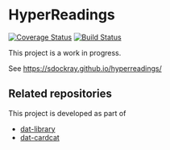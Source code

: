 # HyperReadings

[![Coverage Status](https://coveralls.io/repos/github/sdockray/hyperreadings/badge.svg?branch=master)](https://coveralls.io/github/sdockray/hyperreadings?branch=master) [![Build Status](https://travis-ci.org/sdockray/hyperreadings.svg?branch=master)](https://travis-ci.org/sdockray/hyperreadings)

This project is a work in progress.

See https://sdockray.github.io/hyperreadings/

## Related repositories

This project is developed as part of

- [dat-library](https://github.com/e-e-e/dat-library)
- [dat-cardcat](https://github.com/sdockray/dat-cardcat)

